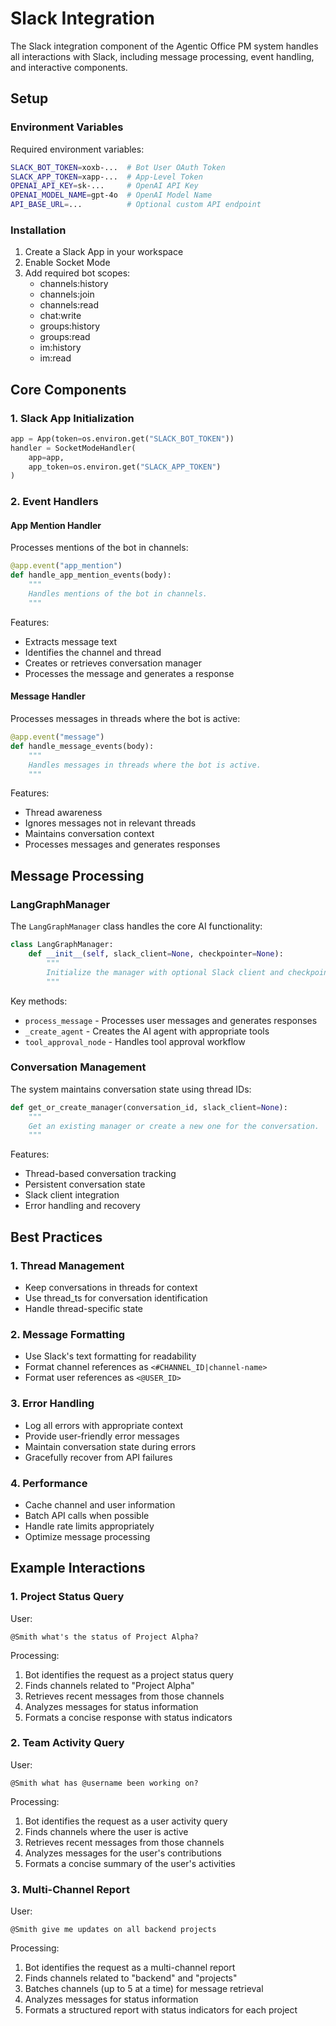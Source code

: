 # Slack Integration

The Slack integration component of the Agentic Office PM system handles all interactions with Slack, including message processing, event handling, and interactive components.

## Setup

### Environment Variables

Required environment variables:
```bash
SLACK_BOT_TOKEN=xoxb-...  # Bot User OAuth Token
SLACK_APP_TOKEN=xapp-...  # App-Level Token
OPENAI_API_KEY=sk-...     # OpenAI API Key
OPENAI_MODEL_NAME=gpt-4o  # OpenAI Model Name
API_BASE_URL=...          # Optional custom API endpoint
```

### Installation

1. Create a Slack App in your workspace
2. Enable Socket Mode
3. Add required bot scopes:
   - channels:history
   - channels:join
   - channels:read
   - chat:write
   - groups:history
   - groups:read
   - im:history
   - im:read

## Core Components

### 1. Slack App Initialization

```python
app = App(token=os.environ.get("SLACK_BOT_TOKEN"))
handler = SocketModeHandler(
    app=app,
    app_token=os.environ.get("SLACK_APP_TOKEN")
)
```

### 2. Event Handlers

#### App Mention Handler

Processes mentions of the bot in channels:

```python
@app.event("app_mention")
def handle_app_mention_events(body):
    """
    Handles mentions of the bot in channels.
    """
```

Features:
- Extracts message text
- Identifies the channel and thread
- Creates or retrieves conversation manager
- Processes the message and generates a response

#### Message Handler

Processes messages in threads where the bot is active:

```python
@app.event("message")
def handle_message_events(body):
    """
    Handles messages in threads where the bot is active.
    """
```

Features:
- Thread awareness
- Ignores messages not in relevant threads
- Maintains conversation context
- Processes messages and generates responses

## Message Processing

### LangGraphManager

The `LangGraphManager` class handles the core AI functionality:

```python
class LangGraphManager:
    def __init__(self, slack_client=None, checkpointer=None):
        """
        Initialize the manager with optional Slack client and checkpointer.
        """
```

Key methods:
- `process_message` - Processes user messages and generates responses
- `_create_agent` - Creates the AI agent with appropriate tools
- `tool_approval_node` - Handles tool approval workflow

### Conversation Management

The system maintains conversation state using thread IDs:

```python
def get_or_create_manager(conversation_id, slack_client=None):
    """
    Get an existing manager or create a new one for the conversation.
    """
```

Features:
- Thread-based conversation tracking
- Persistent conversation state
- Slack client integration
- Error handling and recovery

## Best Practices

### 1. Thread Management

- Keep conversations in threads for context
- Use thread_ts for conversation identification
- Handle thread-specific state

### 2. Message Formatting

- Use Slack's text formatting for readability
- Format channel references as `<#CHANNEL_ID|channel-name>`
- Format user references as `<@USER_ID>`

### 3. Error Handling

- Log all errors with appropriate context
- Provide user-friendly error messages
- Maintain conversation state during errors
- Gracefully recover from API failures

### 4. Performance

- Cache channel and user information
- Batch API calls when possible
- Handle rate limits appropriately
- Optimize message processing

## Example Interactions

### 1. Project Status Query

User:
```
@Smith what's the status of Project Alpha?
```

Processing:
1. Bot identifies the request as a project status query
2. Finds channels related to "Project Alpha"
3. Retrieves recent messages from those channels
4. Analyzes messages for status information
5. Formats a concise response with status indicators

### 2. Team Activity Query

User:
```
@Smith what has @username been working on?
```

Processing:
1. Bot identifies the request as a user activity query
2. Finds channels where the user is active
3. Retrieves recent messages from those channels
4. Analyzes messages for the user's contributions
5. Formats a concise summary of the user's activities

### 3. Multi-Channel Report

User:
```
@Smith give me updates on all backend projects
```

Processing:
1. Bot identifies the request as a multi-channel report
2. Finds channels related to "backend" and "projects"
3. Batches channels (up to 5 at a time) for message retrieval
4. Analyzes messages for status information
5. Formats a structured report with status indicators for each project
